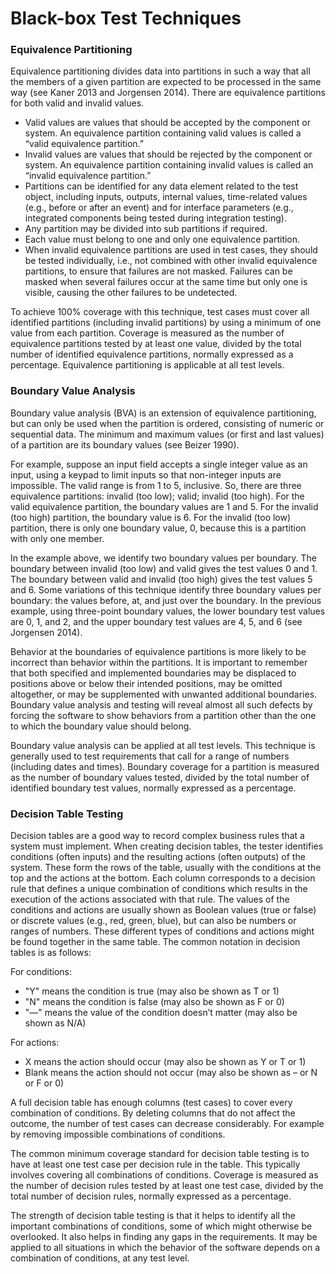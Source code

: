 # Black-box Test Techniques 


### Equivalence Partitioning

Equivalence partitioning divides data into partitions in such a way
that all the members of a given partition are expected to be processed in the same way (see Kaner 2013
and Jorgensen 2014). There are equivalence partitions for both valid and invalid values. 

- Valid values are values that should be accepted by the component or system. An equivalence
partition containing valid values is called a “valid equivalence partition.” 
- Invalid values are values that should be rejected by the component or system. An equivalence
partition containing invalid values is called an “invalid equivalence partition.” 
- Partitions can be identified for any data element related to the test object, including inputs,
outputs, internal values, time-related values (e.g., before or after an event) and for interface
parameters (e.g., integrated components being tested during integration testing). 
- Any partition may be divided into sub partitions if required. 
- Each value must belong to one and only one equivalence partition. 
- When invalid equivalence partitions are used in test cases, they should be tested individually, i.e.,
not combined with other invalid equivalence partitions, to ensure that failures are not masked.
Failures can be masked when several failures occur at the same time but only one is visible,
causing the other failures to be undetected.

To achieve 100% coverage with this technique, test cases must cover all identified partitions (including
invalid partitions) by using a minimum of one value from each partition. Coverage is measured as the
number of equivalence partitions tested by at least one value, divided by the total number of identified
equivalence partitions, normally expressed as a percentage. Equivalence partitioning is applicable at all
test levels. 

### Boundary Value Analysis

Boundary value analysis (BVA) is an extension of equivalence partitioning, but can only be used when the
partition is ordered, consisting of numeric or sequential data. The minimum and maximum values (or first
and last values) of a partition are its boundary values (see Beizer 1990).

For example, suppose an input field accepts a single integer value as an input, using a keypad to limit
inputs so that non-integer inputs are impossible. The valid range is from 1 to 5, inclusive. So, there are
three equivalence partitions: invalid (too low); valid; invalid (too high). For the valid equivalence partition,
the boundary values are 1 and 5. For the invalid (too high) partition, the boundary value is 6. For the
invalid (too low) partition, there is only one boundary value, 0, because this is a partition with only one
member.

In the example above, we identify two boundary values per boundary. The boundary between invalid (too
low) and valid gives the test values 0 and 1. The boundary between valid and invalid (too high) gives the
test values 5 and 6. Some variations of this technique identify three boundary values per boundary: the
values before, at, and just over the boundary. In the previous example, using three-point boundary
values, the lower boundary test values are 0, 1, and 2, and the upper boundary test values are 4, 5,
and 6 (see Jorgensen 2014).

Behavior at the boundaries of equivalence partitions is more likely to be incorrect than behavior within the
partitions. It is important to remember that both specified and implemented boundaries may be displaced
to positions above or below their intended positions, may be omitted altogether, or may be supplemented
with unwanted additional boundaries. Boundary value analysis and testing will reveal almost all such
defects by forcing the software to show behaviors from a partition other than the one to which the
boundary value should belong.

Boundary value analysis can be applied at all test levels. This technique is generally used to test
requirements that call for a range of numbers (including dates and times). Boundary coverage for a
partition is measured as the number of boundary values tested, divided by the total number of identified
boundary test values, normally expressed as a percentage. 

### Decision Table Testing

Decision tables are a good way to record complex business rules that a system must implement. When
creating decision tables, the tester identifies conditions (often inputs) and the resulting actions (often
outputs) of the system. These form the rows of the table, usually with the conditions at the top and the
actions at the bottom. Each column corresponds to a decision rule that defines a unique combination of
conditions which results in the execution of the actions associated with that rule. The values of the
conditions and actions are usually shown as Boolean values (true or false) or discrete values (e.g., red,
green, blue), but can also be numbers or ranges of numbers. These different types of conditions and
actions might be found together in the same table. The common notation in decision tables is as follows:

For conditions: 
- "Y" means the condition is true (may also be shown as T or 1) 
- "N" means the condition is false (may also be shown as F or 0) 
- "—" means the value of the condition doesn’t matter (may also be shown as N/A)

For actions: 

- X means the action should occur (may also be shown as Y or T or 1) 
- Blank means the action should not occur (may also be shown as – or N or F or 0)

A full decision table has enough columns (test cases) to cover every combination of conditions. By
deleting columns that do not affect the outcome, the number of test cases can decrease considerably. For
example by removing impossible combinations of conditions.

The common minimum coverage standard for decision table testing is to have at least one test case per
decision rule in the table. This typically involves covering all combinations of conditions. Coverage is
measured as the number of decision rules tested by at least one test case, divided by the total number of
decision rules, normally expressed as a percentage.

The strength of decision table testing is that it helps to identify all the important combinations of
conditions, some of which might otherwise be overlooked. It also helps in finding any gaps in the
requirements. It may be applied to all situations in which the behavior of the software depends on a
combination of conditions, at any test level. 

